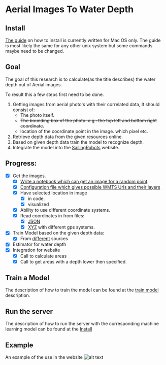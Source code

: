# Aerial Images To Water Depth

## Install

[The guide](INSTALL_MAC_OS.md) on how to install is currently written for Mac OS only. 
The guide is most likely the same for any other unix system but some commands maybe need to be changed.

## Goal
The goal of this research is to calculate(as the title describes) the water depth out of Aerial images. 

To result this a few steps first need to be done.
1. Getting images from aerial photo's with their correlated data, It should consist of:
    * The photo itself.
    * ~~The bounding box of the photo. e.g : the top left and bottom right coordinate.~~
    * location of the coordinate point in the image. which pixel etc.
1. Retrieve depth data from the given resources online.
1. Based on given depth data train the model to recognize depth.
1. Integrate the model into the [SailingRobots](https://github.com/AlandSailingRobots/SailingRobotsWebsite) website. 

## Progress:
- [X] Get the images.
    - [X] [Write a notebook which can get an image for a random point](notebooks/WMTS_Single_Tile_Based.ipynb).
    - [X] [Configuration file which gives possible WMTS Urls and their layers](resources/wmts_config.json)
    - [X] Have selected location in image
        - [X] in code.
        - [X] visualized
    - [X] Ability to use different coordinate systems.
    - [X] Read coordinates in from files:
        - [X] [JSON](resources/coordinates.json)
        - [X] [XYZ](/data_resources/fileToObjects.py) with different gps systems.
- [X] Train Model based on the given depth data:
    - [X] From [different](/data_resources/DataSourcesTypes.py) sources
- [X] Estimator for water depth
- [X] Integration for website
    - [X] Call to calculate areas
    - [X] Call to get areas with a depth lower then specified.
 
 ## Train a Model
 The description of how to train the model can be found at the [train model](machine_learning/readme.md) description.
 
 ## Run the server
 The description of how to run the server with the corresponding machine learning model can be found at the [Install](INSTALL_MAC_OS.md#Starting-services)
 
 ## Example
 An example of the use in the website
 ![alt text](DepthRecognitionExample.gif "Logo Title Text 1")
